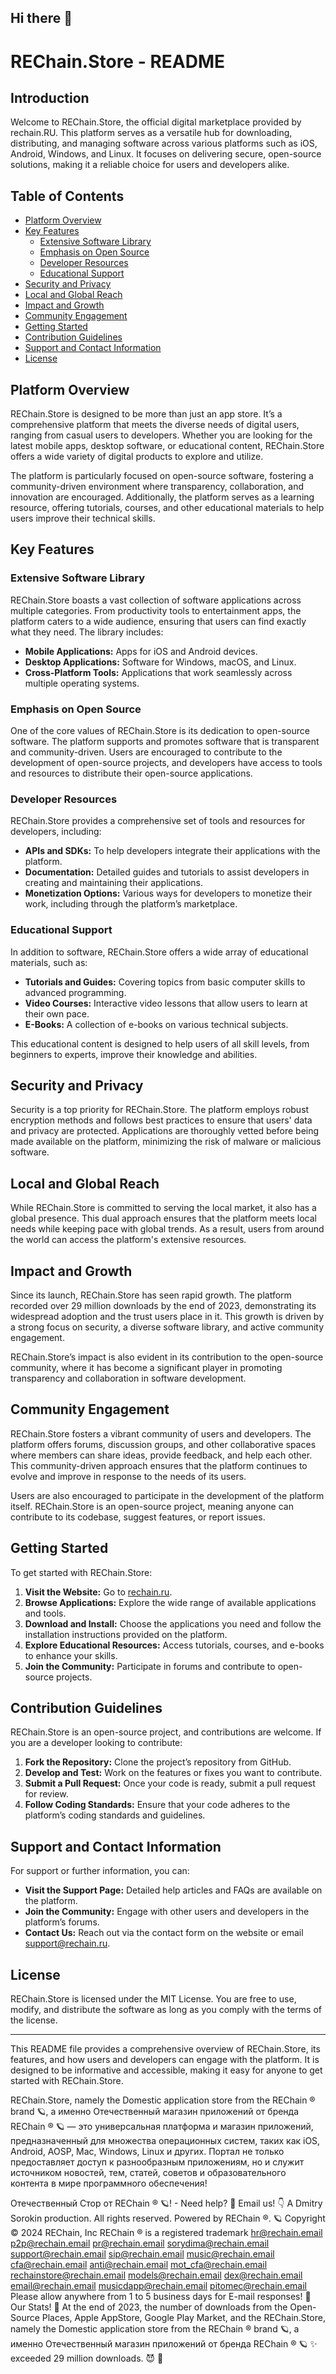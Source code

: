 ## Hi there 👋

# REChain.Store - README

## Introduction

Welcome to REChain.Store, the official digital marketplace provided by rechain.RU. This platform serves as a versatile hub for downloading, distributing, and managing software across various platforms such as iOS, Android, Windows, and Linux. It focuses on delivering secure, open-source solutions, making it a reliable choice for users and developers alike.

## Table of Contents

- [Platform Overview](#platform-overview)
- [Key Features](#key-features)
  - [Extensive Software Library](#extensive-software-library)
  - [Emphasis on Open Source](#emphasis-on-open-source)
  - [Developer Resources](#developer-resources)
  - [Educational Support](#educational-support)
- [Security and Privacy](#security-and-privacy)
- [Local and Global Reach](#local-and-global-reach)
- [Impact and Growth](#impact-and-growth)
- [Community Engagement](#community-engagement)
- [Getting Started](#getting-started)
- [Contribution Guidelines](#contribution-guidelines)
- [Support and Contact Information](#support-and-contact-information)
- [License](#license)

## Platform Overview

REChain.Store is designed to be more than just an app store. It’s a comprehensive platform that meets the diverse needs of digital users, ranging from casual users to developers. Whether you are looking for the latest mobile apps, desktop software, or educational content, REChain.Store offers a wide variety of digital products to explore and utilize.

The platform is particularly focused on open-source software, fostering a community-driven environment where transparency, collaboration, and innovation are encouraged. Additionally, the platform serves as a learning resource, offering tutorials, courses, and other educational materials to help users improve their technical skills.

## Key Features

### Extensive Software Library

REChain.Store boasts a vast collection of software applications across multiple categories. From productivity tools to entertainment apps, the platform caters to a wide audience, ensuring that users can find exactly what they need. The library includes:

- **Mobile Applications:** Apps for iOS and Android devices.
- **Desktop Applications:** Software for Windows, macOS, and Linux.
- **Cross-Platform Tools:** Applications that work seamlessly across multiple operating systems.

### Emphasis on Open Source

One of the core values of REChain.Store is its dedication to open-source software. The platform supports and promotes software that is transparent and community-driven. Users are encouraged to contribute to the development of open-source projects, and developers have access to tools and resources to distribute their open-source applications.

### Developer Resources

REChain.Store provides a comprehensive set of tools and resources for developers, including:

- **APIs and SDKs:** To help developers integrate their applications with the platform.
- **Documentation:** Detailed guides and tutorials to assist developers in creating and maintaining their applications.
- **Monetization Options:** Various ways for developers to monetize their work, including through the platform’s marketplace.

### Educational Support

In addition to software, REChain.Store offers a wide array of educational materials, such as:

- **Tutorials and Guides:** Covering topics from basic computer skills to advanced programming.
- **Video Courses:** Interactive video lessons that allow users to learn at their own pace.
- **E-Books:** A collection of e-books on various technical subjects.

This educational content is designed to help users of all skill levels, from beginners to experts, improve their knowledge and abilities.

## Security and Privacy

Security is a top priority for REChain.Store. The platform employs robust encryption methods and follows best practices to ensure that users' data and privacy are protected. Applications are thoroughly vetted before being made available on the platform, minimizing the risk of malware or malicious software.

## Local and Global Reach

While REChain.Store is committed to serving the local market, it also has a global presence. This dual approach ensures that the platform meets local needs while keeping pace with global trends. As a result, users from around the world can access the platform's extensive resources.

## Impact and Growth

Since its launch, REChain.Store has seen rapid growth. The platform recorded over 29 million downloads by the end of 2023, demonstrating its widespread adoption and the trust users place in it. This growth is driven by a strong focus on security, a diverse software library, and active community engagement.

REChain.Store’s impact is also evident in its contribution to the open-source community, where it has become a significant player in promoting transparency and collaboration in software development.

## Community Engagement

REChain.Store fosters a vibrant community of users and developers. The platform offers forums, discussion groups, and other collaborative spaces where members can share ideas, provide feedback, and help each other. This community-driven approach ensures that the platform continues to evolve and improve in response to the needs of its users.

Users are also encouraged to participate in the development of the platform itself. REChain.Store is an open-source project, meaning anyone can contribute to its codebase, suggest features, or report issues.

## Getting Started

To get started with REChain.Store:

1. **Visit the Website:** Go to [rechain.ru](https://rechain.ru).
2. **Browse Applications:** Explore the wide range of available applications and tools.
3. **Download and Install:** Choose the applications you need and follow the installation instructions provided on the platform.
4. **Explore Educational Resources:** Access tutorials, courses, and e-books to enhance your skills.
5. **Join the Community:** Participate in forums and contribute to open-source projects.

## Contribution Guidelines

REChain.Store is an open-source project, and contributions are welcome. If you are a developer looking to contribute:

1. **Fork the Repository:** Clone the project’s repository from GitHub.
2. **Develop and Test:** Work on the features or fixes you want to contribute.
3. **Submit a Pull Request:** Once your code is ready, submit a pull request for review.
4. **Follow Coding Standards:** Ensure that your code adheres to the platform’s coding standards and guidelines.

## Support and Contact Information

For support or further information, you can:

- **Visit the Support Page:** Detailed help articles and FAQs are available on the platform.
- **Join the Community:** Engage with other users and developers in the platform’s forums.
- **Contact Us:** Reach out via the contact form on the website or email [support@rechain.ru](mailto:support@rechain.ru).

## License

REChain.Store is licensed under the MIT License. You are free to use, modify, and distribute the software as long as you comply with the terms of the license.

---

This README file provides a comprehensive overview of REChain.Store, its features, and how users and developers can engage with the platform. It is designed to be informative and accessible, making it easy for anyone to get started with REChain.Store.

REChain.Store, namely the Domestic application store from the REChain ®️ brand 🪐, а именно Отечественный магазин приложений от бренда REChain ®️ 🪐 — это универсальная платформа и магазин приложений, предназначенный для множества операционных систем, таких как iOS, Android, AOSP, Mac, Windows, Linux и других. Портал не только предоставляет доступ к разнообразным приложениям, но и служит источником новостей, тем, статей, советов и образовательного контента в мире программного обеспечения!

Отечественный Стор от REChain ®️ 🪐! - Need help? 🤔 Email us! 👇 A Dmitry Sorokin production. All rights reserved. Powered by REChain ®️. 🪐 Copyright © 2024 REChain, Inc REChain ® is a registered trademark hr@rechain.email p2p@rechain.email pr@rechain.email sorydima@rechain.email support@rechain.email sip@rechain.email music@rechain.email cfa@rechain.email anti@rechain.email mot_cfa@rechain.email rechainstore@rechain.email models@rechain.email dex@rechain.email email@rechain.email musicdapp@rechain.email pitomec@rechain.email Please allow anywhere from 1 to 5 business days for E-mail responses! 💌 Our Stats! 👀 At the end of 2023, the number of downloads from the Open-Source Places, Apple AppStore, Google Play Market, and the REChain.Store, namely the Domestic application store from the REChain ®️ brand 🪐, а именно Отечественный магазин приложений от бренда REChain ®️ 🪐 ✨ exceeded 29 million downloads. 😈 👀
